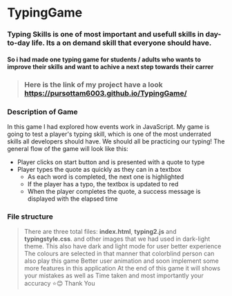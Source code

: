 # TypingGame 
### Typing Skills is one of most important and usefull skills in day-to-day life. Its a on demand skill that everyone should have.
#### So i had made one typing game for students / adults who wants to improve their skills and want to achive a next step towards their carrer 
> ### Here is the link of my project have a look <https://pursottam6003.github.io/TypingGame/>

### Description of Game

In this game  I had explored how events work in JavaScript. My game is going to test a player's typing skill, which is one of the most underrated skills all developers should have. We should all be practicing our typing! The general flow of the game will look like this:

- Player clicks on start button and is presented with a quote to type
- Player types the quote as quickly as they can in a textbox
  - As each word is completed, the next one is highlighted
  - If the player has a typo, the textbox is updated to red
  - When the player completes the quote, a success message is displayed with the elapsed time


### File structure

> There are three total files: **index.html**, **typing2.js** and **typingstyle.css**. and other images that we had used in dark-light theme.
> This also have dark and light mode for user better experience 
> The colours are selected in that manner that colorblind person can also play this game 
> Better user animation and soon implement some more features in this application 
> At the end of this game it will shows your mistakes as well as Time taken and most importantly your accuracy ⭐😊 
> Thank You

